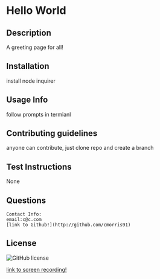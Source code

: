 # Hello World

## Description 
A greeting page for all!

## Installation
install node inquirer

## Usage Info
follow prompts in termianl
## Contributing guidelines
anyone can contribute, just clone repo and create a branch
## Test Instructions
None
## Questions
    Contact Info:
    email:c@c.com
    [link to Github!](http://github.com/cmorris91)

## License 
![GitHub license](https://img.shields.io/badge/license-APACHE-blue.svg)


 [link to screen recording!](https://drive.google.com/file/d/1siGBsFGuUpfLRf_ASobjg0DF1nhZJLBD/view)